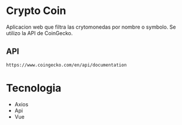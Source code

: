 # Crypto Coin

Aplicacion web que filtra las crytomonedas por nombre o symbolo. Se utilizo la API de CoinGecko.

## API
```
https://www.coingecko.com/en/api/documentation
```
# Tecnologia

* Axios
* Api
* Vue

